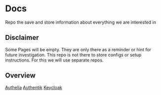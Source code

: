 # Docs
Repo the save and store information about everything we are interested in 

## Disclaimer
Some Pages will be empty. They are only there as a reminder or hint for future investigation.
This repo is not there to store configs or setup instructions. For this we will use separate repos.

## Overview
[Authelia](Authelia.md)
[Authentik](Authentik.md)
[Keycloak](Keycloak.md)
